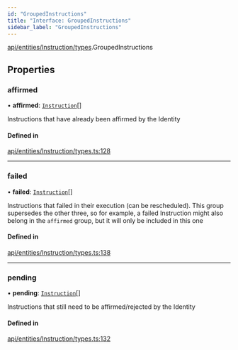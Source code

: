```yaml
---
id: "GroupedInstructions"
title: "Interface: GroupedInstructions"
sidebar_label: "GroupedInstructions"
---
```


[api/entities/Instruction/types](../../../../../../modules/API/Entities/Instruction/Types/Types.md).GroupedInstructions

## Properties

### affirmed

• **affirmed**: [`Instruction`](../../../../../../classes/API/Entities/Instruction/Instruction.md)[]

Instructions that have already been affirmed by the Identity

#### Defined in

[api/entities/Instruction/types.ts:128](https://github.com/PolymeshAssociation/polymesh-sdk/blob/49a0066c3/src/api/entities/Instruction/types.ts#L128)

___

### failed

• **failed**: [`Instruction`](../../../../../../classes/API/Entities/Instruction/Instruction.md)[]

Instructions that failed in their execution (can be rescheduled).
  This group supersedes the other three, so for example, a failed Instruction
  might also belong in the `affirmed` group, but it will only be included in this one

#### Defined in

[api/entities/Instruction/types.ts:138](https://github.com/PolymeshAssociation/polymesh-sdk/blob/49a0066c3/src/api/entities/Instruction/types.ts#L138)

___

### pending

• **pending**: [`Instruction`](../../../../../../classes/API/Entities/Instruction/Instruction.md)[]

Instructions that still need to be affirmed/rejected by the Identity

#### Defined in

[api/entities/Instruction/types.ts:132](https://github.com/PolymeshAssociation/polymesh-sdk/blob/49a0066c3/src/api/entities/Instruction/types.ts#L132)

